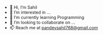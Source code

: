 - 👋 Hi, I’m Sahil
- 👀 I’m interested in ...
- 🌱 I’m currently learning Programming 
- 💞️ I’m looking to collaborate on ...
- 📫 Reach me at pandeysahil768@gmail.com 

<!---
Sahil-InsaneInPeace/Sahil-InsaneInPeace is a ✨ special ✨ repository because its `README.md` (this file) appears on your GitHub profile.
You can click the Preview link to take a look at your changes.
--->
